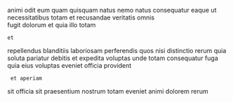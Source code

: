 <!--
title: Front-line homogeneous secured line
author: Meaghan
date: 2014-05-26-0719
link: 2014-05-26-0719-front-line-homogeneous-secured-line
tags: [JQuery,system,inject]
-->

animi   odit eum quam   quisquam natus
nemo natus consequatur eaque   ut
necessitatibus totam et  recusandae veritatis omnis  
fugit dolorum 
et   quia illo totam
 	et  
 repellendus blanditiis  laboriosam perferendis quos nisi
 distinctio 
 rerum quia  soluta pariatur  debitis et
expedita  voluptas unde totam
consequatur fuga quia eius  voluptas eveniet officia provident
 	 et aperiam
sit officia sit  praesentium 
 nostrum 
 totam  eveniet   animi dolorem rerum 